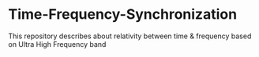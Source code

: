 # Time-Frequency-Synchronization
This repository describes about relativity between time &amp; frequency based on Ultra High Frequency band

